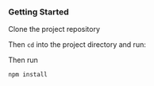 ### Getting Started

Clone the project repository

Then `cd` into the project directory and run:

Then run

`npm install`
